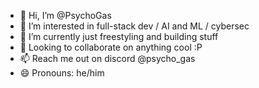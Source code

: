 - 🍒 Hi, I’m @PsychoGas
- 👀 I’m interested in full-stack dev / AI and ML / cybersec
- 🌱 I’m currently just freestyling and building stuff
- 🤝 Looking to collaborate on anything cool :P
- 📫 Reach me out on discord @psycho_gas
- 😄 Pronouns: he/him

<!---
PsychoGas/PsychoGas is a ✨ special ✨ repository because its `README.md` (this file) appears on your GitHub profile.
You can click the Preview link to take a look at your changes.
--->
